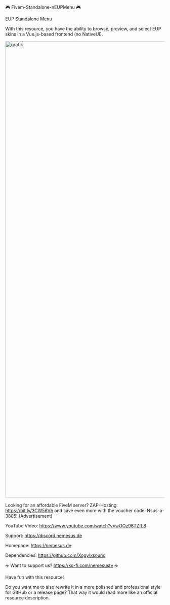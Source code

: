 🎮 Fivem-Standalone-nEUPMenu 🎮

EUP Standalone Menu

With this resource, you have the ability to browse, preview, and select EUP skins in a Vue.js-based frontend (no NativeUI).

<img width="5120" height="1440" alt="grafik" src="https://github.com/user-attachments/assets/44e2c244-833d-4fb8-aae9-5466a33a64cc" />

Looking for an affordable FiveM server? ZAP-Hosting: https://bit.ly/3CW56Vh and save even more with the voucher code: Nsus-a-3805! (Advertisement)

YouTube Video: https://www.youtube.com/watch?v=wOOz96TZfL8

Support: https://discord.nemesus.de

Homepage: https://nemesus.de

Dependencies: https://github.com/Xogy/xsound

☕ Want to support us? https://ko-fi.com/nemesustv ☕

Have fun with this resource!

Do you want me to also rewrite it in a more polished and professional style for GitHub or a release page? That way it would read more like an official resource description.
